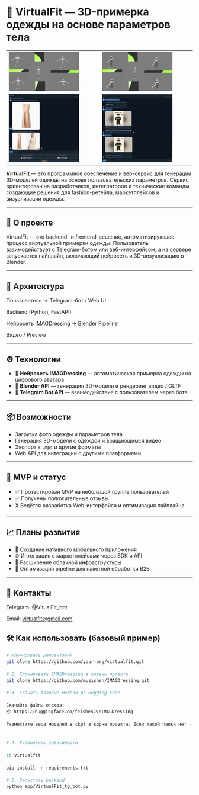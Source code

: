 # 👗 VirtualFit — 3D-примерка одежды на основе параметров тела


<table>
  <tr>
    <td><img src="Github_images/1.JPG" alt="img1" width="80%" /></td>
    <td><img src="Github_images/2.JPG" alt="img2" width="80%" /></td>
  </tr>
  <tr>
    <td><img src="Github_images/3.JPG" alt="img3" width="80%" /></td>
    <td><img src="Github_images/4.JPG" alt="img4" width="80%" /></td>
  </tr>
</table>



**VirtualFit** — это программное обеспечение и веб-сервис для генерации 3D-моделей одежды на основе пользовательских параметров. Сервис ориентирован на разработчиков, интеграторов и технические команды, создающие решения для fashion-ретейла, маркетплейсов и визуализации одежды.

---

## 🚀 О проекте

VirtualFit — это backend- и frontend-решение, автоматизирующее процесс виртуальной примерки одежды. Пользователь взаимодействует с Telegram-ботом или веб-интерфейсом, а на сервере запускается пайплайн, включающий нейросеть и 3D-визуализацию в Blender.

---

## 🧱 Архитектура

Пользователь → Telegram-бот / Web UI

Backend (Python, FastAPI)

Нейросеть IMAGDressing → Blender Pipeline

Видео / Preview



---

## ⚙️ Технологии

- 🧠 **Нейросеть IMAGDressing** — автоматическая примерка одежды на цифрового аватара
- 🧩 **Blender API** — генерация 3D-модели и рендеринг видео / GLTF
- 🤖 **Telegram Bot API** — взаимодействие с пользователем через бота

---

## 📦 Возможности

- Загрузка фото одежды и параметров тела
- Генерация 3D-модели с одеждой и вращающимся видео
- Экспорт в `.mp4` и другие форматы
- Web API для интеграции с другими платформами

---

## 🧪 MVP и статус

- ✅ Протестирован MVP на небольшой группе пользователей
- ✅ Получены положительные отзывы
- ⏳ Ведётся разработка Web-интерфейса и оптимизация пайплайна

---

## 📈 Планы развития

- 📱 Создание нативного мобильного приложения
- 🌐 Интеграция с маркетплейсами через SDK и API
- 💾 Расширение облачной инфраструктуры
- 🎯 Оптимизация pipeline для пакетной обработки B2B

---


## 💬 Контакты
Telegram: @VitualFit_bot

Email: virtualfit@gmail.com

## 🛠️ Как использовать (базовый пример)

```bash
# Клонировать репозиторий
git clone https://github.com/your-org/virtualfit.git

# 2. Клонировать IMAGDressing в корень проекта
git clone https://github.com/muzishen/IMAGDressing.git

# 3. Скачать базовые модели из Hugging Face

Скачайте файлы отсюда:
📦 https://huggingface.co/feishen29/IMAGDressing

Разместите веса моделей в ckpt в корне проекта. Если такой папки нет - создайте её.


# 4. Установить зависимости

cd virtualfit

pip install -r requirements.txt

# 5. Запустить backend
python app/VirtualFit_tg_bot.py
